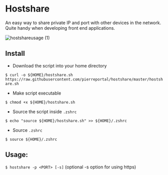# Hostshare

An easy way to share private IP and port with other devices in the network. Quite handy when developing front end applications. 

![hostshareusage (1)](https://github.com/user-attachments/assets/6ac8f07d-9b9c-4a2c-abf4-629007ac4a0b)

## Install
- Download the script into your home directory

`$ curl -o ${HOME}/hostshare.sh https://raw.githubusercontent.com/pierreportal/hostshare/master/hostshare.sh`
- Make script executable

`$ chmod +x ${HOME}/hostshare.sh`
- Source the script inside `.zshrc`

`$ echo "source ${HOME}/hostshare.sh" >> ${HOME}/.zshrc`
- Source `.zshrc`

`$ source ${HOME}/.zshrc`

## Usage:
`$ hostshare -p <PORT> [-s]`
(optional -s option for using https)

